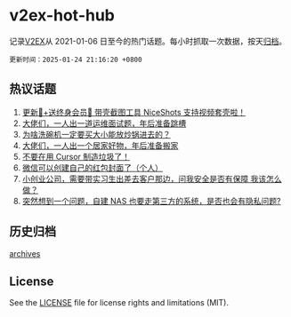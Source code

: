 # v2ex-hot-hub

 记录[V2EX](https://www.v2ex.com/)从 2021-01-06 日至今的热门话题。每小时抓取一次数据，按天[归档](archives)。

`更新时间：2025-01-24 21:16:20 +0800`

## 热议话题

1. [更新🎉+送终身会员🎁 带壳截图工具 NiceShots 支持视频套壳啦！](https://www.v2ex.com/t/1107535)
1. [大佬们，一人出一道运维面试题，年后准备跳槽](https://www.v2ex.com/t/1107485)
1. [为啥洗碗机一定要买大小能放炒锅进去的？](https://www.v2ex.com/t/1107522)
1. [大佬们，一人出一个居家好物，年后准备搬家](https://www.v2ex.com/t/1107531)
1. [不要在用 Cursor 制造垃圾了！](https://www.v2ex.com/t/1107536)
1. [微信可以创建自己的红包封面了（个人）](https://www.v2ex.com/t/1107475)
1. [小创业公司，需要带实习生出差去客户那边，问我安全是否有保障 我该怎么做？](https://www.v2ex.com/t/1107555)
1. [突然想到一个问题，自建 NAS 也要走第三方的系统，是否也会有隐私问题?](https://www.v2ex.com/t/1107486)

## 历史归档

[archives](archives)

## License

See the [LICENSE](LICENSE) file for license rights and limitations (MIT).

